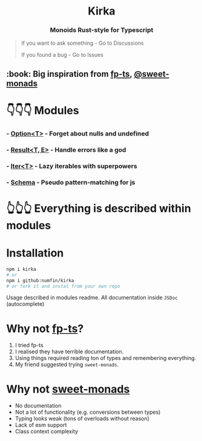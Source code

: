 <h1 align="center">Kirka</h1>
<h3 align="center">Monoids Rust-style for Typescript</h3>

> If you want to ask something - Go to Discussions
>
> If you found a bug - Go to Issues

<h2> :book: Big inspiration from <a href="https://github.com/gcanti/fp-ts">fp-ts</a>, <a href="https://github.com/JSMonk/sweet-monads">@sweet-monads</a></h2>

# 👇👇👇 Modules

### - [Option&lt;T&gt;](/src/option/) - Forget about nulls and undefined

### - [Result&lt;T, E&gt;](/src/result/) - Handle errors like a god

### - [Iter&lt;T&gt;](/src/iter/) - Lazy iterables with superpowers

### - [Schema](/src/schema/) - Pseudo pattern-matching for js

# 👆👆👆 Everything is described within modules

# Installation

```bash
npm i kirka
# or
npm i github:numfin/kirka
# or fork it and instal from your own repo
```

Usage described in modules readme. All documentation inside `JSDoc` (autocomplete)

# Why not [fp-ts](https://github.com/gcanti/fp-ts)?

1. I tried fp-ts
2. I realised they have terrible documentation.
3. Using things required reading ton of types and remembering everything.
4. My friend suggested trying `sweet-monads`.

# Why not [sweet-monads](https://github.com/JSMonk/sweet-monads)

- No documentation
- Not a lot of functionality (e.g. conversions between types)
- Typing looks weak (tons of overloads without reason)
- Lack of esm support
- Class context complexity
